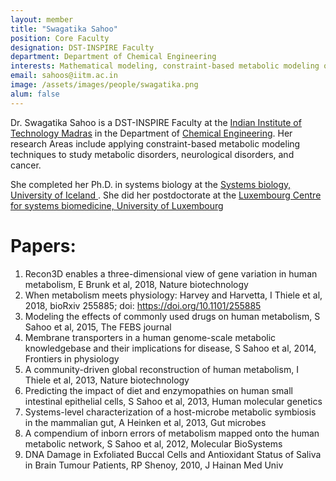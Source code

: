 ```yaml
---
layout: member
title: "Swagatika Sahoo"
position: Core Faculty
designation: DST-INSPIRE Faculty
department: Department of Chemical Engineering
interests: Mathematical modeling, constraint-based metabolic modeling of metabolic disorders and cancer
email: sahoos@iitm.ac.in
image: /assets/images/people/swagatika.png
alum: false
---
```

Dr. Swagatika Sahoo is a DST-INSPIRE Faculty at the [Indian Institute of Technology Madras] in the Department of [Chemical Engineering]. Her research Areas include applying constraint-based metabolic modeling techniques to study metabolic disorders, neurological disorders, and cancer. 

She completed her Ph.D. in systems biology at the [Systems biology, University of Iceland ]. She did her postdoctorate at the [Luxembourg Centre for systems biomedicine, University of Luxembourg]

[Indian Institute of Technology Madras]: https://www.iitm.ac.in/
[Chemical Engineering]: https://che.iitm.ac.in/
[Systems biology, University of Iceland]: https://systemsbiology.hi.is/
[Luxembourg Centre for systems biomedicine, University of Luxembourg]: https://wwwen.uni.lu/lcsb

<h1> Papers: </h1>

1. Recon3D enables a three-dimensional view of gene variation in human metabolism, E Brunk et al, 2018, Nature biotechnology
2. When metabolism meets physiology: Harvey and Harvetta, I Thiele et al, 2018, bioRxiv 255885; doi: https://doi.org/10.1101/255885
3. Modeling the effects of commonly used drugs on human metabolism, S Sahoo et al, 2015, The FEBS journal
4. Membrane transporters in a human genome-scale metabolic knowledgebase and their implications for disease, S Sahoo et al, 2014,    Frontiers in physiology
5. A community-driven global reconstruction of human metabolism, I Thiele et al, 2013, Nature biotechnology
6. Predicting the impact of diet and enzymopathies on human small intestinal epithelial cells, S Sahoo et al, 2013, Human molecular genetics
7. Systems-level characterization of a host-microbe metabolic symbiosis in the mammalian gut, A Heinken et al, 2013, Gut microbes
8. A compendium of inborn errors of metabolism mapped onto the human metabolic network, S Sahoo et al, 2012, Molecular BioSystems
9. DNA Damage in Exfoliated Buccal Cells and Antioxidant Status of Saliva in Brain Tumour Patients, RP Shenoy, 2010,  J Hainan Med Univ​

